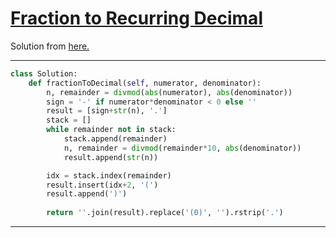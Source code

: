 # [Fraction to Recurring Decimal](https://leetcode.com/explore/interview/card/top-interview-questions-medium/113/math/821)

Solution from [here.](https://leetcode.com/explore/interview/card/top-interview-questions-medium/113/math/821/discuss/51110/Do-not-use-python-as-cpp-here's-a-short-version-python-code)
___
```python
class Solution:
    def fractionToDecimal(self, numerator, denominator):
        n, remainder = divmod(abs(numerator), abs(denominator))
        sign = '-' if numerator*denominator < 0 else ''
        result = [sign+str(n), '.']
        stack = []
        while remainder not in stack:
            stack.append(remainder)
            n, remainder = divmod(remainder*10, abs(denominator))
            result.append(str(n))

        idx = stack.index(remainder)
        result.insert(idx+2, '(')
        result.append(')')
 
        return ''.join(result).replace('(0)', '').rstrip('.')

```
___